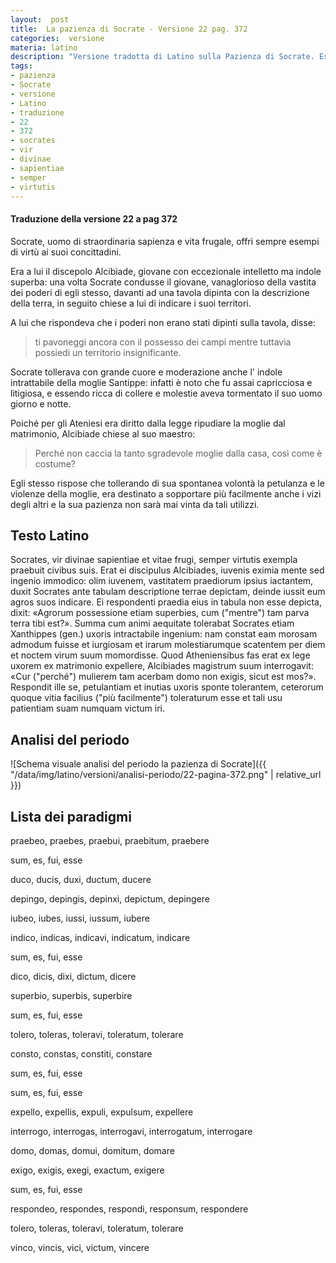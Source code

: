 ```yaml
---
layout:  post
title:  La pazienza di Socrate - Versione 22 pag. 372
categories:  versione
materia: latino
description: "Versione tradotta di Latino sulla Pazienza di Socrate. Esercizio 22 a pagina 372."
tags:
- pazienza
- Socrate
- versione
- Latino
- traduzione
- 22
- 372
- socrates
- vir
- divinae
- sapientiae
- semper
- virtutis
---
```


#### Traduzione della versione 22 a pag 372


Socrate, uomo di straordinaria sapienza e vita frugale, offrì sempre esempi di virtù ai suoi concittadini. 


Era a lui il discepolo Alcibiade, giovane con eccezionale intelletto ma indole superba: una volta Socrate condusse il giovane, vanaglorioso della vastita dei poderi di egli stesso, davanti ad una tavola dipinta con la descrizione della terra, in seguito chiese a lui di indicare i suoi territori. 


A lui che rispondeva che  i poderi non erano stati dipinti sulla tavola, disse: 

> ti pavoneggi ancora con il possesso dei campi mentre tuttavia possiedi un territorio insignificante.

Socrate tollerava con grande cuore e moderazione anche l' indole intrattabile della moglie Santippe: infatti è noto che fu assai capricciosa  e litigiosa, e  essendo ricca di collere e molestie aveva tormentato il suo uomo giorno e notte.


Poiché per gli Ateniesi era diritto dalla legge ripudiare la moglie dal matrimonio, Alcibiade chiese al suo maestro: 

> Perché non caccia la tanto sgradevole moglie dalla casa, così come è costume? 

Egli stesso rispose che tollerando di sua spontanea volontà la petulanza e le violenze della moglie, era destinato a sopportare più facilmente anche i vizi degli altri e la sua pazienza non sarà mai vinta da tali utilizzi.

## Testo Latino

Socrates, vir divinae sapientiae et vitae frugi, semper virtutis exempla praebuit civibus suis. Erat ei discipulus Alcibiades, iuvenis eximia mente sed ingenio immodico: olim iuvenem, vastitatem praediorum ipsius iactantem, duxit Socrates ante tabulam descriptione terrae depictam, deinde iussit eum agros suos indicare. Ei respondenti praedia eius in tabula non esse depicta, dixit: «Agrorum possessione etiam superbies, cum ("mentre") tam parva terra tibi est?». Summa cum animi aequitate tolerabat Socrates etiam Xanthippes (gen.) uxoris intractabile ingenium: nam constat eam morosam admodum fuisse et iurgiosam et irarum molestiarumque scatentem per diem et noctem virum suum momordisse. Quod Atheniensibus fas erat ex lege uxorem ex matrimonio expellere, Alcibiades magistrum suum interrogavit: «Cur ("perché") mulierem tam acerbam domo non exigis, sicut est mos?». Respondit ille se, petulantiam et inutias uxoris sponte tolerantem, ceterorum quoque vitia facilius ("più facilmente") toleraturum esse et tali usu patientiam suam numquam victum iri.

## Analisi del periodo

![Schema visuale analisi del periodo la pazienza di Socrate]({{ "/data/img/latino/versioni/analisi-periodo/22-pagina-372.png" | relative_url }})

## Lista dei paradigmi

praebeo, praebes, praebui, praebitum, praebere

sum, es, fui, esse

duco, ducis, duxi, ductum, ducere

depingo, depingis, depinxi, depictum, depingere

iubeo, iubes, iussi, iussum, iubere

indico, indicas, indicavi, indicatum, indicare

sum, es, fui, esse

dico, dicis, dixi, dictum, dicere

superbio, superbis, superbire

sum, es, fui, esse

tolero, toleras, toleravi, toleratum, tolerare

consto, constas, constiti, constare

sum, es, fui, esse

sum, es, fui, esse

expello, expellis, expuli, expulsum, expellere

interrogo, interrogas, interrogavi, interrogatum, interrogare

domo, domas, domui, domitum, domare

exigo, exigis, exegi, exactum, exigere

sum, es, fui, esse

respondeo, respondes, respondi, responsum, respondere

tolero, toleras, toleravi, toleratum, tolerare

vinco, vincis, vici, victum, vincere